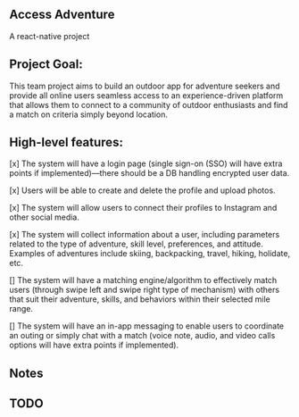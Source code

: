## Access Adventure
A react-native project 

## Project Goal:

This team project aims to build an outdoor app for adventure seekers and provide all online users seamless access to an experience-driven platform that allows them to connect to a community of outdoor enthusiasts and find a match on criteria simply beyond location.
 
## High-level features:

[x] The system will have a login page (single sign-on (SSO) will have extra points if implemented)—there should be a DB handling encrypted user data.


[x] Users will be able to create and delete the profile and upload photos.

[x] The system will allow users to connect their profiles to Instagram and other social media.

[x] The system will collect information about a user, including parameters related to the type
of adventure, skill level, preferences, and attitude. Examples of adventures include skiing,
backpacking, travel, hiking, holidate, etc. 

[] The system will have a matching engine/algorithm to effectively match users (through
swipe left and swipe right type of mechanism) with others that suit their adventure, skills,
and behaviors within their selected mile range.

[] The system will have an in-app messaging to enable users to coordinate an outing or
simply chat with a match (voice note, audio, and video calls options will have extra
points if implemented).

## Notes

## TODO